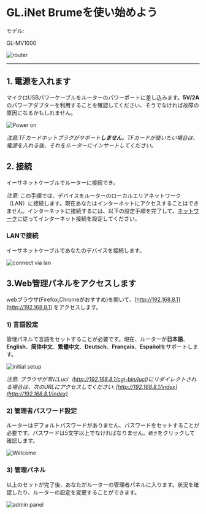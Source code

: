 # GL.iNet Brumeを使い始めよう

モデル:

GL-MV1000

![router](https://static.gl-inet.com/docs/en/3/setup/gl-mv1000/first_time_setup/mv1000.png)

---

## 1. 電源を入れます 

マイクロUSBパワーケーブルをルーターのパワーポートに差し込みます。**5V/2A**のパワーアダプターを利用することを確認してください、そうでなければ故障の原因になるかもしれません。

![Power on](https://static.gl-inet.com/docs/en/3/setup/gl-ar750/first_time_setup/power1.jpg)

*注意:TFカードホットプラグがサポート**しません**。TFカードが使いたい場合は、電源を入れる後、それをルーターにインサートしてください。*

## 2. 接続

イーサネットケーブルでルーターに接続でき。

*注意:* この手順では、デバイスをルーターのローカルエリアネットワーク（LAN）に接続します。現在あなたはインターネットにアクセスすることはできません。インターネットに接続するには、以下の設定手順を完了して、[ネットワーク](internet.md)に従ってインターネット接続を設定してください。

### LANで接続

イーサネットケーブルであなたのデバイスを接続します。

![connect via lan](https://static.gl-inet.com/docs/en/3/setup/gl-ar750/first_time_setup/connect.jpg)

## 3.Web管理パネルをアクセスします

webブラウザ(Firefox,Chromeがおすすめ)を開いて、[http://192.168.8.1](http://192.168.8.1) をアクセスします。

### 1) 言語設定

管理パネルで言語をセットすることが必要です。現在、ルーターが**日本語**、**English**、**简体中文**、**繁體中文**、**Deutsch**、**Français**、**Español**をサポートします。

![initial setup](https://static.gl-inet.com/docs/jp/3/setup/gl-mv1000/first_time_setup/welcome.png)

*注意: ブラウザが常にLuci（http://192.168.8.1/cgi-bin/luci)にリダイレクトされる場合は、次のURLにアクセスしてください: [http://192.168.8.1/index](http://192.168.8.1/index)*

### 2) 管理者パスワード設定

ルーターはデフォルトパスワードがありません、パスワードをセットすることが必要です。パスワードは5文字以上でなければなりません。`続き`をクリックして確認します。

![Welcome](https://static.gl-inet.com/docs/jp/3/setup/gl-ar750/first_time_setup/password.png)

### 3) 管理パネル

以上のセットが完了後、あなたがルーターの管理者パネルに入ります。状況を確認したり、ルーターの設定を変更することができます。

![admin panel](https://static.gl-inet.com/docs/jp/3/setup/gl-mv1000/first_time_setup/main_ui.png)
